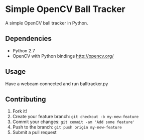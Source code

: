 # Simple OpenCV Ball Tracker

A simple OpenCV ball tracker in Python.

## Dependencies

- Python 2.7 
- OpenCV with Python bindings http://opencv.org/ 

## Usage

Have a webcam connected and run balltracker.py

## Contributing

1. Fork it!
2. Create your feature branch: `git checkout -b my-new-feature`
3. Commit your changes: `git commit -am 'Add some feature'`
4. Push to the branch: `git push origin my-new-feature`
5. Submit a pull request
